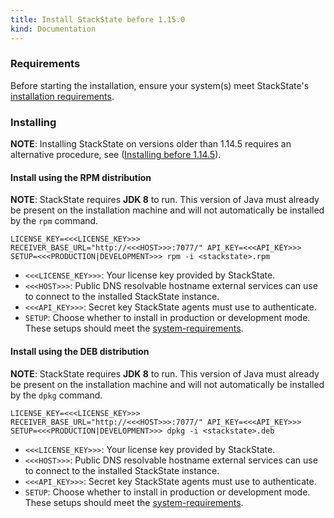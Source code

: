 ```yaml
---
title: Install StackState before 1.15.0
kind: Documentation
---
```


### Requirements

Before starting the installation, ensure your system(s) meet StackState's [installation requirements](/setup/installation/requirements/).

### Installing

**NOTE**: Installing StackState on versions older than 1.14.5 requires an alternative procedure, see ([Installing before 1.14.5](/setup/installation/installing_pre1_14_5)).

#### Install using the RPM distribution

**NOTE**: StackState requires **JDK 8** to run. This version of Java must already be present on the installation machine and will not automatically be installed by the `rpm` command.

`LICENSE_KEY=<<<LICENSE_KEY>>> RECEIVER_BASE_URL="http://<<<HOST>>>:7077/" API_KEY=<<<API_KEY>>> SETUP=<<<PRODUCTION|DEVELOPMENT>>> rpm -i <stackstate>.rpm`

* `<<<LICENSE_KEY>>>`: Your license key provided by StackState.
* `<<<HOST>>>`: Public DNS resolvable hostname external services can use to connect to
  the installed StackState instance.
* `<<<API_KEY>>>`: Secret key StackState agents must use to authenticate.
* `SETUP`: Choose whether to install in production or development mode. These setups
  should meet the [system-requirements](/setup/installation/requirements).

#### Install using the DEB distribution

**NOTE**: StackState requires **JDK 8** to run. This version of Java must already be present on the installation machine and will not automatically be installed by the `dpkg` command.

`LICENSE_KEY=<<<LICENSE_KEY>>> RECEIVER_BASE_URL="http://<<<HOST>>>:7077/" API_KEY=<<<API_KEY>>> SETUP=<<<PRODUCTION|DEVELOPMENT>>> dpkg -i <stackstate>.deb`

* `<<<LICENSE_KEY>>>`: Your license key provided by StackState.
* `<<<HOST>>>`: Public DNS resolvable hostname external services can use to connect to
  the installed StackState instance.
* `<<<API_KEY>>>`: Secret key StackState agents must use to authenticate.
* `SETUP`: Choose whether to install in production or development mode. These setups
  should meet the [system-requirements](/setup/installation/requirements).
